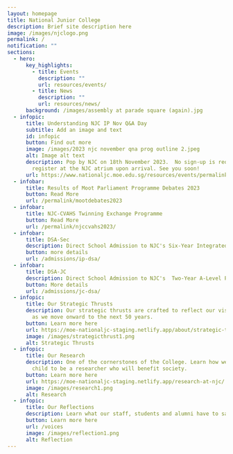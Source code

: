 ```yaml
---
layout: homepage
title: National Junior College
description: Brief site description here
image: /images/njclogo.png
permalink: /
notification: ""
sections:
  - hero:
      key_highlights:
        - title: Events
          description: ""
          url: resources/events/
        - title: News
          description: ""
          url: resources/news/
      background: /images/assembly at parade square (again).jpg
  - infopic:
      title: Understanding NJC IP Nov Q&A Day
      subtitle: Add an image and text
      id: infopic
      button: Find out more
      image: /images/2023 njc november qna prog outline 2.jpeg
      alt: Image alt text
      description: Pop by NJC on 18th November 2023.  No sign-up is required. Please
        register at the NJC atrium upon arrival. See you soon!
      url: https://www.nationaljc.moe.edu.sg/resources/events/permalink/ipqnanov2023/
  - infobar:
      title: Results of Moot Parliament Programme Debates 2023
      button: Read More
      url: /permalink/mootdebates2023
  - infobar:
      title: NJC-CVAHS Twinning Exchange Programme
      button: Read More
      url: /permalink/njccvahs2023/
  - infobar:
      title: DSA-Sec
      description: Direct School Admission to NJC's Six-Year Integrated Programme
      button: more details
      url: /admissions/ip-dsa/
  - infobar:
      title: DSA-JC
      description: Direct School Admission to NJC's  Two-Year A-Level Programme
      button: More details
      url: /admissions/jc-dsa/
  - infopic:
      title: Our Strategic Thrusts
      description: Our strategic thrusts are crafted to reflect our vision and mission
        as we move onward to the next 50 years.
      button: Learn more here
      url: https://moe-nationaljc-staging.netlify.app/about/strategic-thrusts
      image: /images/strategicthrust1.png
      alt: Strategic Thrusts
  - infopic:
      title: Our Research
      description: One of the cornerstones of the College. Learn how we nurture your
        child to be a researcher who will benefit society.
      button: Learn more here
      url: https://moe-nationaljc-staging.netlify.app/research-at-njc/
      image: /images/research1.png
      alt: Research
  - infopic:
      title: Our Reflections
      description: Learn what our staff, students and alumni have to say.
      button: Learn more here
      url: /voices
      image: /images/reflection1.png
      alt: Reflection
---
```

